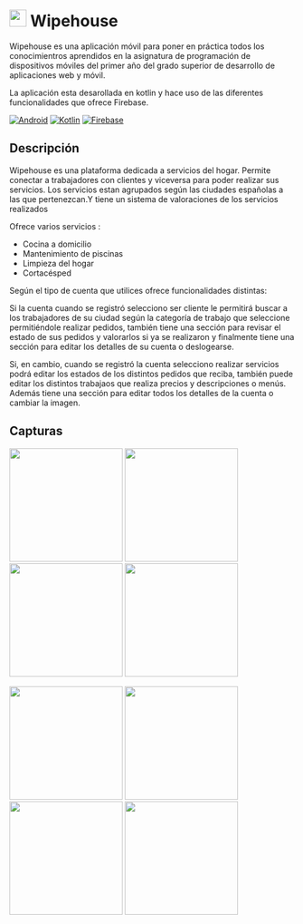 # <img src="https://i.imgur.com/oQLBQFR.png" width="30"> Wipehouse 
Wipehouse es una aplicación móvil para poner en práctica todos los conocimientros aprendidos en la asignatura de programación de dispositivos móviles del primer año del grado superior de desarrollo de aplicaciones web y móvil.

La aplicación esta desarollada en kotlin y hace uso de las diferentes funcionalidades que ofrece Firebase.

[![Android](https://img.shields.io/badge/Android-3DDC84?style=for-the-badge&logo=android&logoColor=white)](https://www.android.com/intl/es_es/)
[![Kotlin](https://img.shields.io/badge/kotlin-%230095D5.svg?style=for-the-badge&logo=kotlin&logoColor=white)](https://kotlinlang.org/)
[![Firebase](https://img.shields.io/badge/firebase-%23039BE5.svg?style=for-the-badge&logo=firebase)](https://firebase.google.com/)

## Descripción
Wipehouse es una plataforma dedicada a servicios del hogar.
Permite conectar a trabajadores con clientes y viceversa para poder realizar sus servicios.
Los servicios estan agrupados según las ciudades españolas a las que pertenezcan.Y tiene un sistema de valoraciones de los servicios realizados

Ofrece varios servicios :
* Cocina a domicilio
* Mantenimiento de piscinas
* Limpieza del hogar
* Cortacésped

Según el tipo de cuenta que utilices ofrece funcionalidades distintas:

Si la cuenta cuando se registró selecciono ser cliente le permitirá buscar a los trabajadores de su ciudad según la categoría de trabajo que seleccione
permitiéndole realizar pedidos, también tiene una sección para revisar el estado de sus pedidos y valorarlos si ya se realizaron y finalmente tiene una sección para editar los detalles de su cuenta o deslogearse.

Si, en cambio, cuando se registró la cuenta selecciono realizar servicios podrá editar los estados de los distintos pedidos que reciba, también puede editar los distintos trabajaos que realiza precios y descripciones o menús.
Además tiene una sección para editar todos los detalles de la cuenta o cambiar la imagen.

## Capturas
<img src="https://i.imgur.com/bA0jmbz.jpg" width="200"> <img src="https://i.imgur.com/z8ZnGjz.jpg" width="200"> <img src="https://i.imgur.com/fRbtOEJ.jpg" width="200"> <img src="https://i.imgur.com/KuQVFHO.jpg" width="200">

<img src="https://i.imgur.com/dLk4Y2W.jpg" width="200">  <img src="https://i.imgur.com/JBPi3GJ.jpg" width="200"> <img src="https://i.imgur.com/0QKnnqD.jpg" width="200"> <img src="https://i.imgur.com/XSQDFFO.jpg" width="200"> 


